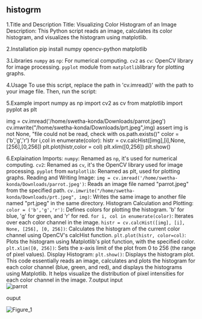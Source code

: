 ## histogrm
1.Title and Description
Title: Visualizing Color Histogram of an Image
Description: This Python script reads an image, calculates its color histogram, and visualizes the histogram using matplotlib.

2.Installation
pip install numpy opencv-python matplotlib

3.Libraries
`numpy` as `np`: For numerical computing.
`cv2` as `cv`: OpenCV library for image processing.
`pyplot` module from `matplotlib`library for plotting graphs.

4.Usage
To use this script, replace the path in 'cv.imread()' with the path to your image file. Then, run the script:

5.Example
import numpy as np
import cv2 as cv
from matplotlib import pyplot as plt
 
img = cv.imread('/home/swetha-konda/Downloads/parrot.jpeg')
cv.imwrite("/home/swetha-konda/Downloads/prt.jpeg",img)
assert img is not None, "file could not be read, check with os.path.exists()"
color = ('b','g','r')
for i,col in enumerate(color):
 histr = cv.calcHist([img],[i],None,[256],[0,256])
 plt.plot(histr,color = col)
 plt.xlim([0,256])
plt.show()

6.Explaination
Imports:
`numpy`: Renamed as `np`, it's used for numerical computing.
`cv2`: Renamed as `cv`, it's the OpenCV library used for image processing.
`pyplot` from `matplotlib`: Renamed as plt, used for plotting graphs.
Reading and Writing Image:
`img = cv.imread('/home/swetha-konda/Downloads/parrot.jpeg')`: Reads an image file named "parrot.jpeg" from the specified path.
`cv.imwrite("/home/swetha-konda/Downloads/prt.jpeg", img)`: Writes the same image to another file named "prt.jpeg" in the same directory.
Histogram Calculation and Plotting:
`color = ('b','g','r')`: Defines colors for plotting the histogram. 'b' for blue, 'g' for green, and 'r' for red.
`for i, col in enumerate(color)`: Iterates over each color channel in the image.
`histr = cv.calcHist([img], [i], None, [256], [0, 256])`: Calculates the histogram of the current color channel using OpenCV's calcHist function.
`plt.plot(histr, color=col)`: Plots the histogram using Matplotlib's plot function, with the specified color.
`plt.xlim([0, 256])`: Sets the x-axis limit of the plot from 0 to 256 (the range of pixel values).
Display Histogram:
`plt.show()`: Displays the histogram plot.
This code essentially reads an image, calculates and plots the histogram for each color channel (blue, green, and red), and displays the histograms using Matplotlib. It helps visualize the distribution of pixel intensities for each color channel in the image.
7.output
input                                        
![parrot](https://github.com/kondasweth/manasa/assets/169050846/782d7016-64c3-4641-a6a5-c81aac383da7)

ouput

![Figure_1](https://github.com/kondasweth/manasa/assets/169050846/da2aad9d-7524-4078-aefa-bea3cac3a93c) 


